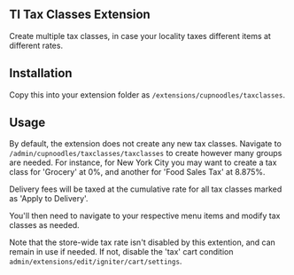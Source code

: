 ## TI Tax Classes Extension

Create multiple tax classes, in case your locality taxes different items at different rates. 

## Installation

Copy this into your extension folder as `/extensions/cupnoodles/taxclasses`. 

## Usage

By default, the extension does not create any new tax classes. Navigate to `/admin/cupnoodles/taxclasses/taxclasses` to create however many groups are needed. For instance, for New York City you may want to create a tax class for 'Grocery' at 0%, and another for 'Food Sales Tax' at 8.875%.

Delivery fees will be taxed at the cumulative rate for all tax classes marked as 'Apply to Delivery'. 

You'll then need to navigate to your respective menu items and modify tax classes as needed. 

Note that the store-wide tax rate isn't disabled by this extention, and can remain in use if needed. If not, disable the 'tax' cart condition `admin/extensions/edit/igniter/cart/settings`.



